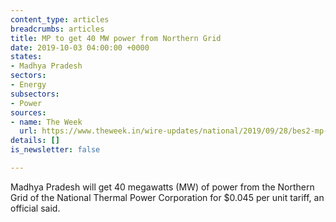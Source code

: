 ```yaml
---
content_type: articles
breadcrumbs: articles
title: MP to get 40 MW power from Northern Grid
date: 2019-10-03 04:00:00 +0000
states:
- Madhya Pradesh
sectors:
- Energy
subsectors:
- Power
sources:
- name: The Week
  url: https://www.theweek.in/wire-updates/national/2019/09/28/bes2-mp-power-agreement.html
details: []
is_newsletter: false

---
```

Madhya Pradesh will get 40 megawatts (MW) of power from the Northern Grid of the National Thermal Power Corporation for $0.045 per unit tariff, an official said.
